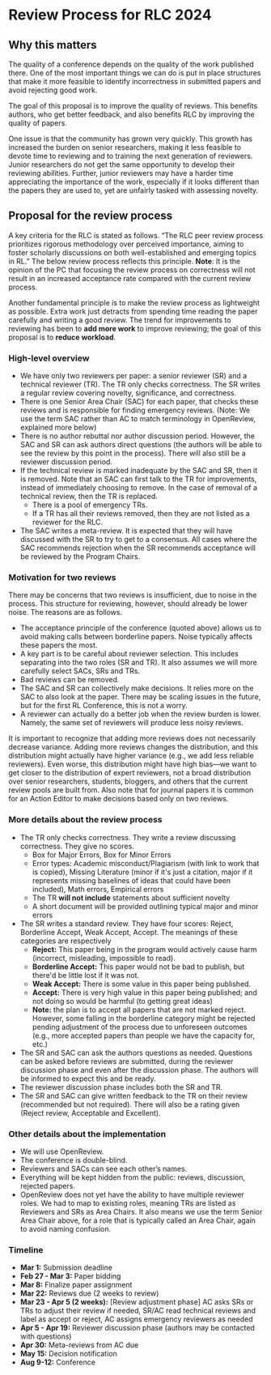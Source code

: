 # Review Process for RLC 2024
## Why this matters 
The quality of a conference depends on the quality of the work published there. One of the most important things we can do is put in place structures that make it more feasible to identify incorrectness in submitted papers and avoid rejecting good work. 

The goal of this proposal is to improve the quality of reviews. This benefits authors, who get better feedback, and also benefits RLC by improving the quality of papers.

One issue is that the community has grown very quickly. This growth has increased the burden on senior researchers, making it less feasible to devote time to reviewing and to training the next generation of reviewers. Junior researchers do not get the same opportunity to develop their reviewing abilities. Further, junior reviewers may have a harder time appreciating the importance of the work, especially if it looks different than the papers they are used to, yet are unfairly tasked with assessing novelty.  
## Proposal for the review process 
A key criteria for the RLC is stated as follows. “The RLC peer review process prioritizes rigorous methodology over perceived importance, aiming to foster scholarly discussions on both well-established and emerging topics in RL.” The below review process reflects this principle. **Note**: It is the opinion of the PC that focusing the review process on correctness will not result in an increased acceptance rate compared with the current review process.

Another fundamental principle is to make the review process as lightweight as possible. Extra work just detracts from spending time reading the paper carefully and writing a good review. The trend for improvements to reviewing has been to **add more work** to improve reviewing; the goal of this proposal is to **reduce workload**. 
### High-level overview

*  We have only two reviewers per paper: a senior reviewer (SR) and a technical reviewer (TR). The TR only checks correctness. The SR writes a regular review covering novelty, significance, and correctness.
* There is one Senior Area Chair (SAC) for each paper, that checks these reviews and is responsible for finding emergency reviews. (Note: We use the term SAC rather than AC to match terminology in OpenReview, explained more below)
* There is no author rebuttal nor author discussion period. However, the SAC and SR can ask authors direct questions (the authors will be able to see the review by this point in the process). There will also still be a reviewer discussion period.
* If the technical review is marked inadequate by the SAC and SR, then it is removed. Note that an SAC can first talk to the TR for improvements, instead of immediately choosing to remove. In the case of removal of a technical review, then the TR is replaced.
    * There is a pool of emergency TRs.
    * If a TR has all their reviews removed, then they are not listed as a reviewer for the RLC.
* The SAC writes a meta-review. It is expected that they will have discussed with the SR to try to get to a consensus. All cases where the SAC recommends rejection when the SR recommends acceptance will be reviewed by the Program Chairs.

### Motivation for two reviews

There may be concerns that two reviews is insufficient, due to noise in the process. This structure for reviewing, however, should already be lower noise. The reasons are as follows. 

* The acceptance principle of the conference (quoted above) allows us to avoid making calls between borderline papers. Noise typically affects these papers the most.
* A key part is to be careful about reviewer selection. This includes separating into the two roles (SR and TR). It also assumes we will more carefully select SACs, SRs and TRs.
* Bad reviews can be removed.
* The SAC and SR can collectively make decisions. It relies more on the SAC to also look at the paper. There may be scaling issues in the future, but for the first RL Conference, this is not a worry.
* A reviewer can actually do a better job when the review burden is lower. Namely, the same set of reviewers will produce less noisy reviews. 

It is important to recognize that adding more reviews does not necessarily decrease variance. Adding more reviews changes the distribution, and this distribution might actually have higher variance (e.g., we add less reliable reviewers). Even worse, this distribution might have high bias—we want to get closer to the distribution of expert reviewers, not a broad distribution over senior researchers, students, bloggers, and others that the current review pools are built from. Also note that for journal papers it is common for an Action Editor to make decisions based only on two reviews. 

### More details about the review process

* The TR only checks correctness. They write a review discussing correctness. They give no scores.
    * Box for Major Errors, Box for Minor Errors 
    * Error types: Academic misconduct/Plagiarism (with link to work that is copied), Missing Literature (minor if it's just a citation, major if it represents missing baselines of ideas that could have been included), Math errors, Empirical errors
    * The TR **will not include** statements about sufficient novelty
    * A short document will be provided outlining typical major and minor errors
* The SR writes a standard review. They have four scores: Reject, Borderline Accept, Weak Accept, Accept. The meanings of these categories are respectively
    * **Reject:** This paper being in the program would actively cause harm (incorrect, misleading, impossible to read).
    * **Borderline Accept:** This paper would not be bad to publish, but there'd be little lost if it was not.
    * **Weak Accept:** There is some value in this paper being published.
    * **Accept:** There is very high value in this paper being published; and not doing so would be harmful (to getting great ideas)
    * **Note:** the plan is to accept all papers that are not marked reject. However, some falling in the borderline category might be rejected pending adjustment of the process due to unforeseen outcomes (e.g., more accepted papers than people we have the capacity for, etc.)
* The SR and SAC can ask the authors questions as needed. Questions can be asked before reviews are submitted, during the reviewer discussion phase and even after the discussion phase. The authors will be informed to expect this and be ready.
* The reviewer discussion phase includes both the SR and TR.
* The SR and SAC can give written feedback to the TR on their review (recommended but not required). There will also be a rating given (Reject review, Acceptable and Excellent).

### Other details about the implementation

* We will use OpenReview. 
* The conference is double-blind. 
* Reviewers and SACs can see each other’s names.
* Everything will be kept hidden from the public: reviews, discussion, rejected papers.
* OpenReview does not yet have the ability to have multiple reviewer roles. We had to map to existing roles, meaning TRs are listed as Reviewers and SRs as Area Chairs. It also means we use the term Senior Area Chair above, for a role that is typically called an Area Chair, again to avoid naming confusion. 

### Timeline

* **Mar 1:** Submission deadline
* **Feb 27 - Mar 3:** Paper bidding
* **Mar 8:** Finalize paper assignment
* **Mar 22:** Reviews due (2 weeks to review)
* **Mar 23 - Apr 5 (2 weeks):** [Review adjustment phase] AC asks SRs or TRs to adjust their review if needed, SR/AC read technical reviews and label as accept or reject, AC assigns emergency reviewers as needed 
* **Apr 5 - Apr 19:** Reviewer discussion phase (authors may be contacted with questions) 
* **Apr 30:** Meta-reviews from AC due
* **May 15:** Decision notification
* **Aug 9-12:** Conference
